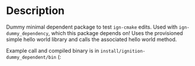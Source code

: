 # Description
Dummy minimal dependent package to test `ign-cmake` edits.
Used with `ign-dummy_dependency`, which this package depends on! Uses the provisioned simple hello world library and calls the associated hello world method.

Example call and compiled binary is in `install/ignition-dummy_dependent/bin` (:
